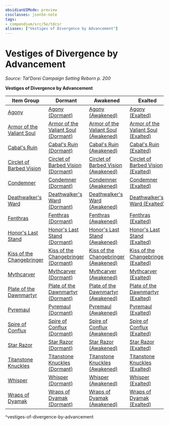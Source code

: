 ```yaml
---
obsidianUIMode: preview
cssclasses: json5e-note
tags:
- compendium/src/5e/tdcsr
aliases: ["Vestiges of Divergence by Advancement"]
---
```

# Vestiges of Divergence by Advancement
*Source: Tal'Dorei Campaign Setting Reborn p. 200* 

**Vestiges of Divergence by Advancement**

| Item Group | Dormant | Awakened | Exalted |
|------------|---------|----------|---------|
| [Agony](2-Mechanics/CLI/items/agony-tdcsr.md) | [Agony (Dormant)](2-Mechanics/CLI/items/agony-dormant-tdcsr.md) | [Agony (Awakened)](2-Mechanics/CLI/items/agony-awakened-tdcsr.md) | [Agony (Exalted)](2-Mechanics/CLI/items/agony-exalted-tdcsr.md) |
| [Armor of the Valiant Soul](2-Mechanics/CLI/items/armor-of-the-valiant-soul-tdcsr.md) | [Armor of the Valiant Soul (Dormant)](2-Mechanics/CLI/items/armor-of-the-valiant-soul-dormant-tdcsr.md) | [Armor of the Valiant Soul (Awakened)](2-Mechanics/CLI/items/armor-of-the-valiant-soul-awakened-tdcsr.md) | [Armor of the Valiant Soul (Exalted)](2-Mechanics/CLI/items/armor-of-the-valiant-soul-exalted-tdcsr.md) |
| [Cabal's Ruin](2-Mechanics/CLI/items/cabals-ruin-tdcsr.md) | [Cabal's Ruin (Dormant)](2-Mechanics/CLI/items/cabals-ruin-dormant-tdcsr.md) | [Cabal's Ruin (Awakened)](2-Mechanics/CLI/items/cabals-ruin-awakened-tdcsr.md) | [Cabal's Ruin (Exalted)](2-Mechanics/CLI/items/cabals-ruin-exalted-tdcsr.md) |
| [Circlet of Barbed Vision](2-Mechanics/CLI/items/circlet-of-barbed-vision-tdcsr.md) | [Circlet of Barbed Vision (Dormant)](2-Mechanics/CLI/items/circlet-of-barbed-vision-dormant-tdcsr.md) | [Circlet of Barbed Vision (Awakened)](2-Mechanics/CLI/items/circlet-of-barbed-vision-awakened-tdcsr.md) | [Circlet of Barbed Vision (Exalted)](2-Mechanics/CLI/items/circlet-of-barbed-vision-exalted-tdcsr.md) |
| [Condemner](2-Mechanics/CLI/items/condemner-tdcsr.md) | [Condemner (Dormant)](2-Mechanics/CLI/items/condemner-dormant-tdcsr.md) | [Condemner (Awakened)](2-Mechanics/CLI/items/condemner-awakened-tdcsr.md) | [Condemner (Exalted)](2-Mechanics/CLI/items/condemner-exalted-tdcsr.md) |
| [Deathwalker's Ward](2-Mechanics/CLI/items/deathwalkers-ward-tdcsr.md) | [Deathwalker's Ward (Dormant)](2-Mechanics/CLI/items/deathwalkers-ward-dormant-tdcsr.md) | [Deathwalker's Ward (Awakened)](2-Mechanics/CLI/items/deathwalkers-ward-awakened-tdcsr.md) | [Deathwalker's Ward (Exalted)](2-Mechanics/CLI/items/deathwalkers-ward-exalted-tdcsr.md) |
| [Fenthras](2-Mechanics/CLI/items/fenthras-tdcsr.md) | [Fenthras (Dormant)](2-Mechanics/CLI/items/fenthras-dormant-tdcsr.md) | [Fenthras (Awakened)](2-Mechanics/CLI/items/fenthras-awakened-tdcsr.md) | [Fenthras (Exalted)](2-Mechanics/CLI/items/fenthras-exalted-tdcsr.md) |
| [Honor's Last Stand](2-Mechanics/CLI/items/honors-last-stand-tdcsr.md) | [Honor's Last Stand (Dormant)](2-Mechanics/CLI/items/honors-last-stand-dormant-tdcsr.md) | [Honor's Last Stand (Awakened)](2-Mechanics/CLI/items/honors-last-stand-awakened-tdcsr.md) | [Honor's Last Stand (Exalted)](2-Mechanics/CLI/items/honors-last-stand-exalted-tdcsr.md) |
| [Kiss of the Changebringer](2-Mechanics/CLI/items/kiss-of-the-changebringer-tdcsr.md) | [Kiss of the Changebringer (Dormant)](2-Mechanics/CLI/items/kiss-of-the-changebringer-dormant-tdcsr.md) | [Kiss of the Changebringer (Awakened)](2-Mechanics/CLI/items/kiss-of-the-changebringer-awakened-tdcsr.md) | [Kiss of the Changebringer (Exalted)](2-Mechanics/CLI/items/kiss-of-the-changebringer-exalted-tdcsr.md) |
| [Mythcarver](2-Mechanics/CLI/items/mythcarver-tdcsr.md) | [Mythcarver (Dormant)](2-Mechanics/CLI/items/mythcarver-dormant-tdcsr.md) | [Mythcarver (Awakened)](2-Mechanics/CLI/items/mythcarver-awakened-tdcsr.md) | [Mythcarver (Exalted)](2-Mechanics/CLI/items/mythcarver-exalted-tdcsr.md) |
| [Plate of the Dawnmartyr](2-Mechanics/CLI/items/plate-of-the-dawnmartyr-tdcsr.md) | [Plate of the Dawnmartyr (Dormant)](2-Mechanics/CLI/items/plate-of-the-dawnmartyr-dormant-tdcsr.md) | [Plate of the Dawnmartyr (Awakened)](2-Mechanics/CLI/items/plate-of-the-dawnmartyr-awakened-tdcsr.md) | [Plate of the Dawnmartyr (Exalted)](2-Mechanics/CLI/items/plate-of-the-dawnmartyr-exalted-tdcsr.md) |
| [Pyremaul](2-Mechanics/CLI/items/pyremaul-tdcsr.md) | [Pyremaul (Dormant)](2-Mechanics/CLI/items/pyremaul-dormant-tdcsr.md) | [Pyremaul (Awakened)](2-Mechanics/CLI/items/pyremaul-awakened-tdcsr.md) | [Pyremaul (Exalted)](2-Mechanics/CLI/items/pyremaul-exalted-tdcsr.md) |
| [Spire of Conflux](2-Mechanics/CLI/items/spire-of-conflux-tdcsr.md) | [Spire of Conflux (Dormant)](2-Mechanics/CLI/items/spire-of-conflux-dormant-tdcsr.md) | [Spire of Conflux (Awakened)](2-Mechanics/CLI/items/spire-of-conflux-awakened-tdcsr.md) | [Spire of Conflux (Exalted)](2-Mechanics/CLI/items/spire-of-conflux-exalted-tdcsr.md) |
| [Star Razor](2-Mechanics/CLI/items/star-razor-tdcsr.md) | [Star Razor (Dormant)](2-Mechanics/CLI/items/star-razor-dormant-tdcsr.md) | [Star Razor (Awakened)](2-Mechanics/CLI/items/star-razor-awakened-tdcsr.md) | [Star Razor (Exalted)](2-Mechanics/CLI/items/star-razor-exalted-tdcsr.md) |
| [Titanstone Knuckles](2-Mechanics/CLI/items/titanstone-knuckles-tdcsr.md) | [Titanstone Knuckles (Dormant)](2-Mechanics/CLI/items/titanstone-knuckles-dormant-tdcsr.md) | [Titanstone Knuckles (Awakened)](2-Mechanics/CLI/items/titanstone-knuckles-awakened-tdcsr.md) | [Titanstone Knuckles (Exalted)](2-Mechanics/CLI/items/titanstone-knuckles-exalted-tdcsr.md) |
| [Whisper](2-Mechanics/CLI/items/whisper-tdcsr.md) | [Whisper (Dormant)](2-Mechanics/CLI/items/whisper-dormant-tdcsr.md) | [Whisper (Awakened)](2-Mechanics/CLI/items/whisper-awakened-tdcsr.md) | [Whisper (Exalted)](2-Mechanics/CLI/items/whisper-exalted-tdcsr.md) |
| [Wraps of Dyamak](2-Mechanics/CLI/items/wraps-of-dyamak-tdcsr.md) | [Wraps of Dyamak (Dormant)](2-Mechanics/CLI/items/wraps-of-dyamak-dormant-tdcsr.md) | [Wraps of Dyamak (Awakened)](2-Mechanics/CLI/items/wraps-of-dyamak-awakened-tdcsr.md) | [Wraps of Dyamak (Exalted)](2-Mechanics/CLI/items/wraps-of-dyamak-exalted-tdcsr.md) |
^vestiges-of-divergence-by-advancement